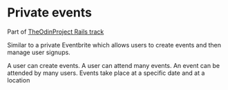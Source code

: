 # Private events

Part of [TheOdinProject Rails track](https://www.theodinproject.com/lessons/ruby-on-rails-private-events)

Similar to a private Eventbrite which allows users to create events 
and then manage user signups.

A user can create events. A user can attend many events. An event can 
be attended by many users. Events take place at a specific date and at a location

